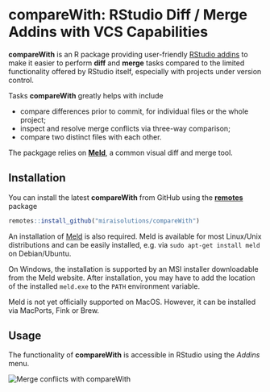 
<!-- README.md is generated from README.Rmd. Please edit that file -->

# compareWith: RStudio Diff / Merge Addins with VCS Capabilities

**compareWith** is an R package providing user-friendly [RStudio
addins](https://rstudio.github.io/rstudioaddins/) to make it easier to
perform **diff** and **merge** tasks compared to the limited
functionality offered by RStudio itself, especially with projects under
version control.

Tasks **compareWith** greatly helps with include

  - compare differences prior to commit, for individual files or the
    whole project;
  - inspect and resolve merge conflicts via three-way comparison;
  - compare two distinct files with each other.

The packgage relies on [**Meld**](http://meldmerge.org/), a common
visual diff and merge tool.

## Installation

You can install the latest **compareWith** from GitHub using the
[**remotes**](https://CRAN.R-project.org/package=remotes) package

``` r
remotes::install_github("miraisolutions/compareWith")
```

An installation of [Meld](http://meldmerge.org) is also required. Meld
is available for most Linux/Unix distributions and can be easily
installed, e.g. via `sudo apt-get install meld` on Debian/Ubuntu.

On Windows, the installation is supported by an MSI installer
downloadable from the Meld website. After installation, you may have to
add the location of the installed `meld.exe` to the `PATH` environment
variable.

Meld is not yet officially supported on MacOS. However, it can be
installed via MacPorts, Fink or Brew.

## Usage

The functionality of **compareWith** is accessible in RStudio using the
*Addins* menu.

![Merge conflicts with
compareWith](man/figures/compareWith-RStudioAddins.gif)
